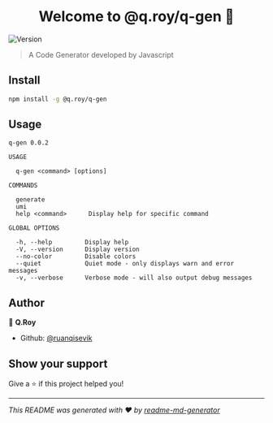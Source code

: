 <h1 align="center">Welcome to @q.roy/q-gen 👋</h1>
<p>
  <img alt="Version" src="https://img.shields.io/badge/version-0.0.2-blue.svg?cacheSeconds=2592000" />
</p>

> A Code Generator developed by Javascript

## Install

```sh
npm install -g @q.roy/q-gen
```

## Usage

```
q-gen 0.0.2

USAGE

  q-gen <command> [options]

COMMANDS

  generate
  umi
  help <command>      Display help for specific command

GLOBAL OPTIONS

  -h, --help         Display help
  -V, --version      Display version
  --no-color         Disable colors
  --quiet            Quiet mode - only displays warn and error messages
  -v, --verbose      Verbose mode - will also output debug messages
```

## Author

👤 **Q.Roy**

* Github: [@ruanqisevik](https://github.com/ruanqisevik)

## Show your support

Give a ⭐️ if this project helped you!

***
_This README was generated with ❤️ by [readme-md-generator](https://github.com/kefranabg/readme-md-generator)_